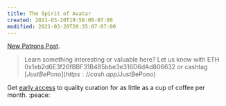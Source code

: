 ```yaml
---
title: The Spirit of Avatar
created: 2021-03-20T19:58:00-07:00
modified: 2021-03-20T20:35:07-07:00
---
```


[New Patrons Post](https://www.patreon.com/posts/48997274). 

> Learn something interesting or valuable here? Let us know with ETH 0x1eb2d6E3f26fBBF31B485bbe3e316D6dAd806632 or cashtag [$JustBePono](https://cash.app/$JustBePono)

Get [early access](https://patreon.com/metavalent) to quality curation for as little as a cup of coffee per month. :peace: